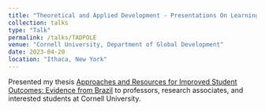```yaml
---
title: "Theoretical and Applied Development - Presentations On Learning & Experiences"
collection: talks
type: "Talk"
permalink: /talks/TADPOLE
venue: "Cornell University, Department of Global Development"
date: 2023-04-20
location: "Ithaca, New York"
---
```

Presented my thesis [Approaches and Resources for Improved Student Outcomes: Evidence from Brazil](/publication/Thesis) to professors, research associates, and interested students at Cornell University.

